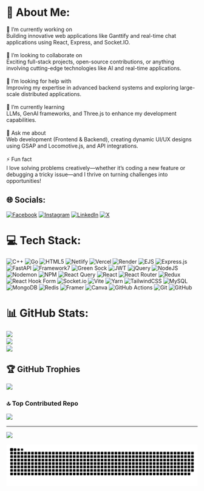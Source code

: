 # 💫 About Me:
🔭 I’m currently working on<br>Building innovative web applications like Ganttify and real-time chat applications using React, Express, and Socket.IO.<br><br>👯 I’m looking to collaborate on<br>Exciting full-stack projects, open-source contributions, or anything involving cutting-edge technologies like AI and real-time applications.<br><br>🤝 I’m looking for help with<br>Improving my expertise in advanced backend systems and exploring large-scale distributed applications.<br><br>🌱 I’m currently learning<br> LLMs, GenAI frameworks, and Three.js to enhance my development capabilities.<br><br>💬 Ask me about<br>Web development (Frontend & Backend), creating dynamic UI/UX designs using GSAP and Locomotive.js, and API integrations.<br><br>⚡ Fun fact<br>I love solving problems creatively—whether it’s coding a new feature or debugging a tricky issue—and I thrive on turning challenges into opportunities!


## 🌐 Socials:
[![Facebook](https://img.shields.io/badge/Facebook-%231877F2.svg?logo=Facebook&logoColor=white)](https://facebook.com/https://www.facebook.com/profile.php?id=100071116050469) [![Instagram](https://img.shields.io/badge/Instagram-%23E4405F.svg?logo=Instagram&logoColor=white)](https://instagram.com/j.sharthak) [![LinkedIn](https://img.shields.io/badge/LinkedIn-%230077B5.svg?logo=linkedin&logoColor=white)](https://linkedin.com/in/https://www.linkedin.com/in/sharthak-jain-b03442 ) [![X](https://img.shields.io/badge/X-black.svg?logo=X&logoColor=white)](https://x.com/ShoryaJain2257) 

# 💻 Tech Stack:
![C++](https://img.shields.io/badge/c++-%2300599C.svg?style=for-the-badge&logo=c%2B%2B&logoColor=white) ![Go](https://img.shields.io/badge/go-%2300ADD8.svg?style=for-the-badge&logo=go&logoColor=white) ![HTML5](https://img.shields.io/badge/html5-%23E34F26.svg?style=for-the-badge&logo=html5&logoColor=white) ![Netlify](https://img.shields.io/badge/netlify-%23000000.svg?style=for-the-badge&logo=netlify&logoColor=#00C7B7) ![Vercel](https://img.shields.io/badge/vercel-%23000000.svg?style=for-the-badge&logo=vercel&logoColor=white) ![Render](https://img.shields.io/badge/Render-%46E3B7.svg?style=for-the-badge&logo=render&logoColor=white) ![EJS](https://img.shields.io/badge/ejs-%23B4CA65.svg?style=for-the-badge&logo=ejs&logoColor=black) ![Express.js](https://img.shields.io/badge/express.js-%23404d59.svg?style=for-the-badge&logo=express&logoColor=%2361DAFB) ![FastAPI](https://img.shields.io/badge/FastAPI-005571?style=for-the-badge&logo=fastapi) ![Framework7](https://img.shields.io/badge/framework7-%23EE350F.svg?style=for-the-badge&logo=framework7&logoColor=white) ![Green Sock](https://img.shields.io/badge/green%20sock-88CE02?style=for-the-badge&logo=greensock&logoColor=white) ![JWT](https://img.shields.io/badge/JWT-black?style=for-the-badge&logo=JSON%20web%20tokens) ![jQuery](https://img.shields.io/badge/jquery-%230769AD.svg?style=for-the-badge&logo=jquery&logoColor=white) ![NodeJS](https://img.shields.io/badge/node.js-6DA55F?style=for-the-badge&logo=node.js&logoColor=white) ![Nodemon](https://img.shields.io/badge/NODEMON-%23323330.svg?style=for-the-badge&logo=nodemon&logoColor=%BBDEAD) ![NPM](https://img.shields.io/badge/NPM-%23CB3837.svg?style=for-the-badge&logo=npm&logoColor=white) ![React Query](https://img.shields.io/badge/-React%20Query-FF4154?style=for-the-badge&logo=react%20query&logoColor=white) ![React](https://img.shields.io/badge/react-%2320232a.svg?style=for-the-badge&logo=react&logoColor=%2361DAFB) ![React Router](https://img.shields.io/badge/React_Router-CA4245?style=for-the-badge&logo=react-router&logoColor=white) ![Redux](https://img.shields.io/badge/redux-%23593d88.svg?style=for-the-badge&logo=redux&logoColor=white) ![React Hook Form](https://img.shields.io/badge/React%20Hook%20Form-%23EC5990.svg?style=for-the-badge&logo=reacthookform&logoColor=white) ![Socket.io](https://img.shields.io/badge/Socket.io-black?style=for-the-badge&logo=socket.io&badgeColor=010101) ![Vite](https://img.shields.io/badge/vite-%23646CFF.svg?style=for-the-badge&logo=vite&logoColor=white) ![Yarn](https://img.shields.io/badge/yarn-%232C8EBB.svg?style=for-the-badge&logo=yarn&logoColor=white) ![TailwindCSS](https://img.shields.io/badge/tailwindcss-%2338B2AC.svg?style=for-the-badge&logo=tailwind-css&logoColor=white) ![MySQL](https://img.shields.io/badge/mysql-4479A1.svg?style=for-the-badge&logo=mysql&logoColor=white) ![MongoDB](https://img.shields.io/badge/MongoDB-%234ea94b.svg?style=for-the-badge&logo=mongodb&logoColor=white) ![Redis](https://img.shields.io/badge/redis-%23DD0031.svg?style=for-the-badge&logo=redis&logoColor=white) ![Framer](https://img.shields.io/badge/Framer-black?style=for-the-badge&logo=framer&logoColor=blue) ![Canva](https://img.shields.io/badge/Canva-%2300C4CC.svg?style=for-the-badge&logo=Canva&logoColor=white) ![GitHub Actions](https://img.shields.io/badge/github%20actions-%232671E5.svg?style=for-the-badge&logo=githubactions&logoColor=white) ![Git](https://img.shields.io/badge/git-%23F05033.svg?style=for-the-badge&logo=git&logoColor=white) ![GitHub](https://img.shields.io/badge/github-%23121011.svg?style=for-the-badge&logo=github&logoColor=white)
# 📊 GitHub Stats:
![](https://github-readme-stats.vercel.app/api?username=Sharthak1705&theme=dark&hide_border=false&include_all_commits=false&count_private=false)<br/>
![](https://github-readme-streak-stats.herokuapp.com/?user=Sharthak1705&theme=dark&hide_border=false)<br/>
![](https://github-readme-stats.vercel.app/api/top-langs/?username=Sharthak1705&theme=dark&hide_border=false&include_all_commits=false&count_private=false&layout=compact)

## 🏆 GitHub Trophies
![](https://github-profile-trophy.vercel.app/?username=Sharthak1705&theme=radical&no-frame=false&no-bg=true&margin-w=4)

### 🔝 Top Contributed Repo
![](https://github-contributor-stats.vercel.app/api?username=Sharthak1705&limit=5&theme=dark&combine_all_yearly_contributions=true)

---
[![](https://visitcount.itsvg.in/api?id=Sharthak1705&icon=0&color=0)](https://visitcount.itsvg.in)




<picture>
  <source media="(prefers-color-scheme: dark)" srcset="https://raw.githubusercontent.com/Sharthak1705/Sharthak1705/output/github-snake-dark.svg" />
  <source media="(prefers-color-scheme: light)" srcset="https://raw.githubusercontent.com/Sharthak1705/Sharthak1705/output/github-snake.svg" />
  <img alt="github-snake" src="https://raw.githubusercontent.com/Sharthak1705/Sharthak1705/output/github-snake.svg" />
</picture>
